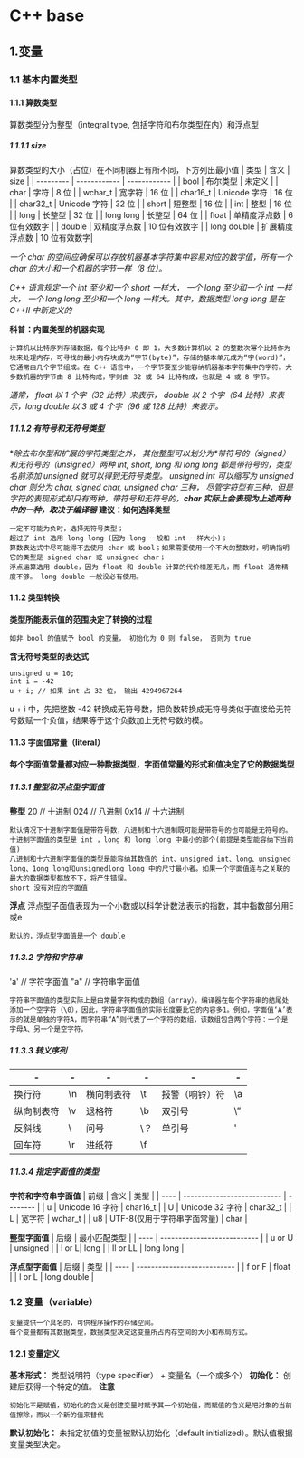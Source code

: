 # C++ base



## 1.变量
### 1.1 基本内置类型
#### 1.1.1 算数类型
算数类型分为整型（integral type,  包括字符和布尔类型在内）和浮点型

##### 1.1.1.1 size
算数类型的大小（占位）在不同机器上有所不同，下方列出最小值
| 类型      | 含义         | size         |
| --------- | ------------ | ------------ |
| bool      | 布尔类型     | 未定义       |
| char      | 字符         | 8 位         |
| wchar_t   | 宽字符       | 16 位        |
| char16_t  | Unicode 字符 | 16 位        |
| char32_t  | Unicode 字符 | 32 位        |
| short     | 短整型       | 16 位        |
| int       | 整型         | 16 位        |
| long      | 长整型       | 32 位        |
| long long | 长整型            | 64 位        |
| float		| 单精度浮点数 | 6 位有效数字 |
| double | 双精度浮点数 | 10 位有效数字 |
| long double | 扩展精度浮点数 | 10 位有效数字|

*一个 char 的空间应确保可以存放机器基本字符集中容易对应的数字值，所有一个 char 的大小和一个机器的字节一样（8 位）。*

*C++ 语言规定一个 int 至少和一个 short 一样大， 一个 long 至少和一个 int 一样大， 一个 long long 至少和一个 long 一样大。其中，数据类型 long long 是在 C++Ⅱ 中新定义的*

**科普：内置类型的机器实现**
```
计算机以比特序列存储数据，每个比特非 0 即 1，大多数计算机以 2 的整数次幂个比特作为块来处理内存，可寻找的最小内存块成为“字节(byte)”，存储的基本单元成为“字(word)”，它通常由几个字节组成。在 C++ 语言中，一个字节要至少能容纳机器基本字符集中的字符。大多数机器的字节由 8 比特构成，字则由 32 或 64 比特构成，也就是 4 或 8 字节。
```
*通常， float 以 1 个字（32 比特）来表示， double 以 2 个字（64 比特）来表示，long double 以 3 或 4 个字（96 或 128 比特）来表示。*

##### 1.1.1.2 有符号和无符号类型
**除去布尔型和扩展的字符类型之外， 其他整型可以划分为*带符号的（signed）*和*无符号的（unsigned）*两种**
*int, short, long 和 long long 都是带符号的，类型名前添加 unsigned 就可以得到无符号类型。 unsigned int 可以缩写为 unsigned*
*char 则分为 char, signed char, unsigned char 三种， 尽管字符型有三种，但是字符的表现形式却只有两种，带符号和无符号的，**char 实际上会表现为上述两种中的一种，取决于编译器***
**建议：如何选择类型**
```
一定不可能为负时，选择无符号类型；
超过了 int 选用 long long (因为 long 一般和 int 一样大小)；
算数表达式中尽可能得不去使用 char 或 bool；如果需要使用一个不大的整数时，明确指明它的类型是 signed char 或 unsigned char；
浮点运算选用 double，因为 float 和 double 计算的代价相差无几，而 float 通常精度不够。 long double 一般没必有使用。
```
#### 1.1.2 类型转换
**类型所能表示值的范围决定了转换的过程**
```
如非 bool 的值赋予 bool 的变量， 初始化为 0 则 false， 否则为 true
```

**含无符号类型的表达式**
```
unsigned u = 10;
int i = -42
u + i; // 如果 int 占 32 位， 输出 4294967264
```
u + i 中，先把整数 -42 转换成无符号数，把负数转换成无符号类似于直接给无符号数赋一个负值，结果等于这个负数加上无符号数的模。
#### 1.1.3 字面值常量（literal）
**每个字面值常量都对应一种数据类型，字面值常量的形式和值决定了它的数据类型**

##### 1.1.3.1 整型和浮点型字面值
**整型**
20 // 十进制
024 // 八进制
0x14 // 十六进制
```
默认情况下十进制字面值是带符号数，八进制和十六进制既可能是带符号的也可能是无符号的。十进制字面值的类型是 int ，long 和 long long 中最小的那个(前提是类型能容纳下当前值)
八进制和十六进制字面值的类型是能容纳其数值的 int、unsigned int、long、unsigned long、1ong long和unsignedlong long 中的尺寸最小者。如果一个字面值连与之关联的最大的数据类型都放不下，将产生错误。
short 没有对应的字面值
```

**浮点**
浮点型子面值表现为一个小数或以科学计数法表示的指数，其中指数部分用E或e
```
默认的，浮点型字面值是一个 double
```
##### 1.1.3.2 字符和字符串
'a' // 字符字面值
"a" // 字符串字面值
```
字符串字面值的类型实际上是由常量字符构成的数组（array）。编译器在每个字符串的结尾处添加一个空字符（\0），因此，字符串字面值的实际长度要比它的内容多1。例如，字面值‘A’表示的就是单独的字符A，而字符串“A”则代表了一个字符的数组，该数组包含两个字符：一个是字母A、另一个是空字符。
```
##### 1.1.3.3 转义序列


|-|-|-|-|-|-|
| --------- | ------------ | ------------ | ------------ | ------------ | ------------ |
| 换行符 | \n | 横向制表符 | \t | 报警（响铃）符 | \a|
| 纵向制表符 | \v | 退格符 | \b | 双引号 | \” |
| 反斜线 |	\\ | 问号 | \？ | 单引号 | \' |
| 回车符 | \r | 进纸符| \f |
##### 1.1.3.4 指定字面值的类型
**字符和字符串字面值**
| 前缀 | 含义                        | 类型     |
| ---- | --------------------------- | -------- |
| u    | Unicode 16 字符             | char16_t |
| U    | Unicode 32 字符             | char32_t |
| L    | 宽字符                      | wchar_t  |
| u8   | UTF-8(仅用于字符串字面常量) | char |

**整型字面值**
| 后缀 | 最小匹配类型 | 
| ---- | --------------------------- | 
| u or U   | unsigned | 
| l or L| long | 
| ll or LL | long long | 

**浮点型字面值**
| 后缀 | 类型 | 
| ---- | --------------------------- | 
| f  or F | float | 
| l or L | long double | 

### 1.2 变量（variable）
```
变量提供一个具名的，可供程序操作的存储空间。
每个变量都有其数据类型，数据类型决定这变量所占内存空间的大小和布局方式。
```
#### 1.2.1 变量定义
**基本形式：** 类型说明符（type specifier） + 变量名（一个或多个）
**初始化：** 创建后获得一个特定的值。
**注意**
```
初始化不是赋值，初始化的含义是创建变量时赋予其一个初始值，而赋值的含义是吧对象的当前值擦除，而以一个新的值来替代
```
**默认初始化：** 未指定初值的变量被默认初始化（default initialized）。默认值根据变量类型决定。